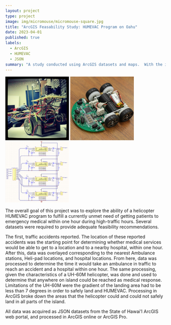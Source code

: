 ```yaml
---
layout: project
type: project
image: img/micromouse/micromouse-square.jpg
title: "ArcGIS Feasability Study: HUMEVAC Program on Oahu"
date: 2023-04-01
published: true
labels:
  - ArcGIS
  - HUMEVAC
  - JSON
summary: "A study conducted using ArcGIS datasets and maps.  With the increasing traffic island-wide, how can we viably get emergency medical patients to emergency care within one hour?  "
---
```


<div class="text-center p-4">
  <img width="200px" src="../img/micromouse/micromouse-robot.png" class="img-thumbnail" >
  <img width="200px" src="../img/micromouse/micromouse-robot-2.jpg" class="img-thumbnail" >
  <img width="200px" src="../img/micromouse/micromouse-circuit.png" class="img-thumbnail" >
</div>

The overall goal of this project was to explore the ability of a helicopter HUMEVAC program to fulfill a currently unmet need of getting patients to emergency medical within one hour during high-traffic hours.  Several datasets were required to provide adequate feasibility recommendations.

The first, traffic accidents reported.  The location of these reported accidents was the starting point for determining whether medical services would be able to get to a location and to a nearby hospital, within one hour.  After this, data was overlayed corresponding to the nearest Ambulance stations, Heli-pad locations, and hospital locations. From here, data was processed to determine the time it would take an ambulance in traffic to reach an accident and a hospital within one hour.  The same processing, given the characteristics of a UH-60M helicopter, was done and used to determine that anywhere on island could be reached as medical response.  Limitations of the UH-60M were the gradient of the landing area had to be less than 7 degrees in order to safely land and HUMEVAC.  Processing in ArcGIS broke down the areas that the helicopter could and could not safely land in all parts of the island.  

All data was acquired as JSON datasets from the State of Hawai’I ArcGIS web portal, and processed in ArcGIS online or ArcGIS Pro.  


